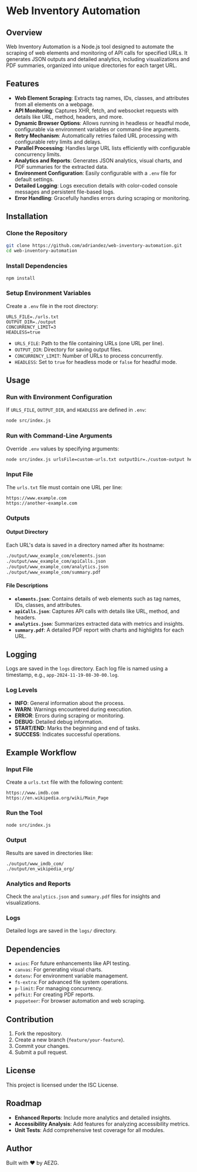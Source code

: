 
# Web Inventory Automation

## Overview

Web Inventory Automation is a Node.js tool designed to automate the scraping of web elements and monitoring of API calls for specified URLs. It generates JSON outputs and detailed analytics, including visualizations and PDF summaries, organized into unique directories for each target URL.

## Features

- **Web Element Scraping**: Extracts tag names, IDs, classes, and attributes from all elements on a webpage.
- **API Monitoring**: Captures XHR, fetch, and websocket requests with details like URL, method, headers, and more.
- **Dynamic Browser Options**: Allows running in headless or headful mode, configurable via environment variables or command-line arguments.
- **Retry Mechanism**: Automatically retries failed URL processing with configurable retry limits and delays.
- **Parallel Processing**: Handles large URL lists efficiently with configurable concurrency limits.
- **Analytics and Reports**: Generates JSON analytics, visual charts, and PDF summaries for the extracted data.
- **Environment Configuration**: Easily configurable with a `.env` file for default settings.
- **Detailed Logging**: Logs execution details with color-coded console messages and persistent file-based logs.
- **Error Handling**: Gracefully handles errors during scraping or monitoring.

## Installation

### Clone the Repository

```bash
git clone https://github.com/adriandez/web-inventory-automation.git
cd web-inventory-automation
```

### Install Dependencies

```bash
npm install
```

### Setup Environment Variables

Create a `.env` file in the root directory:

```env
URLS_FILE=./urls.txt
OUTPUT_DIR=./output
CONCURRENCY_LIMIT=3
HEADLESS=true
```

- `URLS_FILE`: Path to the file containing URLs (one URL per line).
- `OUTPUT_DIR`: Directory for saving output files.
- `CONCURRENCY_LIMIT`: Number of URLs to process concurrently.
- `HEADLESS`: Set to `true` for headless mode or `false` for headful mode.

## Usage

### Run with Environment Configuration

If `URLS_FILE`, `OUTPUT_DIR`, and `HEADLESS` are defined in `.env`:

```bash
node src/index.js
```

### Run with Command-Line Arguments

Override `.env` values by specifying arguments:

```bash
node src/index.js urlsFile=custom-urls.txt outputDir=./custom-output headless=false
```

### Input File

The `urls.txt` file must contain one URL per line:

```plaintext
https://www.example.com
https://another-example.com
```

### Outputs

#### Output Directory

Each URL's data is saved in a directory named after its hostname:

```bash
./output/www_example_com/elements.json
./output/www_example_com/apiCalls.json
./output/www_example_com/analytics.json
./output/www_example_com/summary.pdf
```

#### File Descriptions

- **`elements.json`**: Contains details of web elements such as tag names, IDs, classes, and attributes.
- **`apiCalls.json`**: Captures API calls with details like URL, method, and headers.
- **`analytics.json`**: Summarizes extracted data with metrics and insights.
- **`summary.pdf`**: A detailed PDF report with charts and highlights for each URL.

## Logging

Logs are saved in the `logs` directory. Each log file is named using a timestamp, e.g., `app-2024-11-19-08-30-00.log`.

### Log Levels

- **INFO**: General information about the process.
- **WARN**: Warnings encountered during execution.
- **ERROR**: Errors during scraping or monitoring.
- **DEBUG**: Detailed debug information.
- **START/END**: Marks the beginning and end of tasks.
- **SUCCESS**: Indicates successful operations.

## Example Workflow

### Input File

Create a `urls.txt` file with the following content:

```plaintext
https://www.imdb.com
https://en.wikipedia.org/wiki/Main_Page
```

### Run the Tool

```bash
node src/index.js
```

### Output

Results are saved in directories like:

```plaintext
./output/www_imdb_com/
./output/en_wikipedia_org/
```

### Analytics and Reports

Check the `analytics.json` and `summary.pdf` files for insights and visualizations.

### Logs

Detailed logs are saved in the `logs/` directory.

## Dependencies

- `axios`: For future enhancements like API testing.
- `canvas`: For generating visual charts.
- `dotenv`: For environment variable management.
- `fs-extra`: For advanced file system operations.
- `p-limit`: For managing concurrency.
- `pdfkit`: For creating PDF reports.
- `puppeteer`: For browser automation and web scraping.

## Contribution

1. Fork the repository.
2. Create a new branch (`feature/your-feature`).
3. Commit your changes.
4. Submit a pull request.

## License

This project is licensed under the ISC License.

## Roadmap

- **Enhanced Reports**: Include more analytics and detailed insights.
- **Accessibility Analysis**: Add features for analyzing accessibility metrics.
- **Unit Tests**: Add comprehensive test coverage for all modules.

## Author

Built with ❤️ by AEZG.
